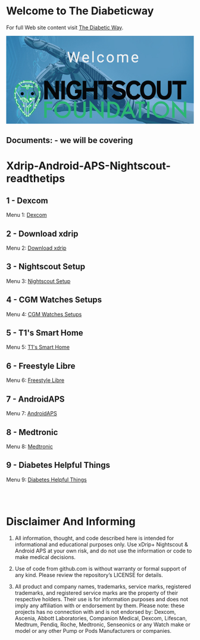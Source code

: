 <!-- this is on github server!
docs made by D.Galloway 2019- 2021-->


# Welcome to The Diabeticway

For full Web site content visit [The Diabetic Way](https://www.thediabeticway.co.uk/index.php/en/).

<img src="img/welcome_Finger _robot_intro_611x286.jpg" alt="alt text" title="Welcome to Cyb netics Docss" />

## Documents: - we will be covering

# Xdrip-Android-APS-Nightscout-readthetips


## 1 - Dexcom
Menu 1: <a href="https://atlas-night-out.github.io/my-project/user-guide/Dexcom/Userguide/">Dexcom</a>

## 2 - Download xdrip
Menu 2: <a href="https://atlas-night-out.github.io/Xdrip-AndroidAps-Nightscout-readthetips/xdrip/xdrip%20-%20Download/">Download xdrip</a> 

##  3 - Nightscout Setup
Menu 3: <a href="https://atlas-night-out.github.io/Xdrip-AndroidAps-Nightscout-readthetips/Nightscout/Setting_up_Github_Account_part1/">Nightscout Setup</a> 

##  4 - CGM Watches Setups
Menu 4: <a href="https://atlas-night-out.github.io/Xdrip-AndroidAps-Nightscout-readthetips/watches/Watches/">CGM Watches Setups</a>

## 5 - T1's Smart Home
Menu 5: <a href="https://atlas-night-out.github.io/my-project/user-guide/Alexa/T1_Pro_Cube/Aqara%20T1%20Pro%20cube%20Setup%20to%20Echo%20Show/">T1's Smart Home</a>

## 6 - Freestyle Libre
Menu 6: <a href="https://atlas-night-out.github.io/my-project/user-guide/FreestyleLibre/How_to_setup_FreeStyle_Libre_2/">Freestyle Libre</a>

## 7 - AndroidAPS
Menu 7: <a href="https://atlas-night-out.github.io/my-project/user-guide/AndroidAPS/Disclaimer%20and%20Warning/">AndroidAPS</a>

## 8 - Medtronic
Menu 8: <a href="https://atlas-night-out.github.io/my-project/user-guide/Medtronic/Disclaimer%20and%20Warning/">Medtronic</a>

##  9 - Diabetes Helpful Things
Menu 9: <a href="https://atlas-night-out.github.io/Xdrip-AndroidAps-Nightscout-readthetips/Helpful/Home/">Diabetes Helpful Things</a> 



<br><br>
# Disclaimer And Informing
1.	All information, thought, and code described here is intended for informational and educational purposes only. Use xDrip+ Nightscout & Android APS at your own risk, and do not use the information or code to make medical decisions.<br>

2.	Use of code from github.com is without warranty or formal support of any kind. Please review the repository’s LICENSE for details.<br>

3.	All product and company names, trademarks, service marks, registered trademarks, and registered service marks are the property of their respective holders. Their use is for information purposes and does not imply any affiliation with or endorsement by them.
Please note: these projects has no connection with and is not endorsed by: Dexcom, Ascenia, Abbott Laboratories, Companion Medical, Dexcom, Lifescan, Medtrum, Pendiq, Roche, Medtronic, Senseonics or any Watch make or model or any other Pump or Pods Manufacturers or companies.
<br><br>
<br><br>

<br><br>






    
